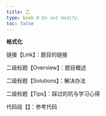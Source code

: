```yaml
---
title: 乙
type: book # Do not modify.
toc: false
---
```


**格式化**

链接【Link】：题目的链接

二级标题【Overview】：题目概述

二级标题【Solutions】：解决办法

二级标题【Tips】：踩过的坑与学习心得

代码段【】：参考代码
